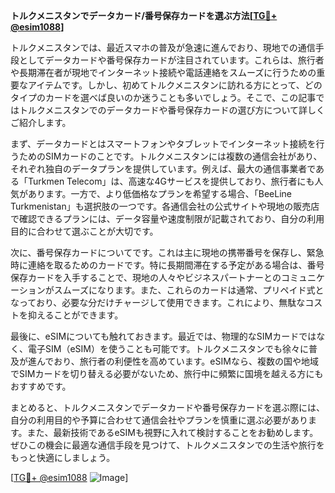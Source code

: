 **トルクメニスタンでデータカード/番号保存カードを選ぶ方法[[TG💪+ @esim1088](https://t.me/s/esim1088)]**

トルクメニスタンでは、最近スマホの普及が急速に進んでおり、現地での通信手段としてデータカードや番号保存カードが注目されています。これらは、旅行者や長期滞在者が現地でインターネット接続や電話連絡をスムーズに行うための重要なアイテムです。しかし、初めてトルクメニスタンに訪れる方にとって、どのタイプのカードを選べば良いのか迷うことも多いでしょう。そこで、この記事ではトルクメニスタンでのデータカードや番号保存カードの選び方について詳しくご紹介します。

まず、データカードとはスマートフォンやタブレットでインターネット接続を行うためのSIMカードのことです。トルクメニスタンには複数の通信会社があり、それぞれ独自のデータプランを提供しています。例えば、最大の通信事業者である「Turkmen Telecom」は、高速な4Gサービスを提供しており、旅行者にも人気があります。一方で、より低価格なプランを希望する場合、「BeeLine Turkmenistan」も選択肢の一つです。各通信会社の公式サイトや現地の販売店で確認できるプランには、データ容量や速度制限が記載されており、自分の利用目的に合わせて選ぶことが大切です。

次に、番号保存カードについてです。これは主に現地の携帯番号を保存し、緊急時に連絡を取るためのカードです。特に長期間滞在する予定がある場合は、番号保存カードを入手することで、現地の人々やビジネスパートナーとのコミュニケーションがスムーズになります。また、これらのカードは通常、プリペイド式となっており、必要な分だけチャージして使用できます。これにより、無駄なコストを抑えることができます。

最後に、eSIMについても触れておきます。最近では、物理的なSIMカードではなく、電子SIM（eSIM）を使うことも可能です。トルクメニスタンでも徐々に普及が進んでおり、旅行者の利便性を高めています。eSIMなら、複数の国や地域でSIMカードを切り替える必要がないため、旅行中に頻繁に国境を越える方にもおすすめです。

まとめると、トルクメニスタンでデータカードや番号保存カードを選ぶ際には、自分の利用目的や予算に合わせて通信会社やプランを慎重に選ぶ必要があります。また、最新技術であるeSIMも視野に入れて検討することをお勧めします。ぜひこの機会に最適な通信手段を見つけて、トルクメニスタンでの生活や旅行をもっと快適にしましょう。

[[TG💪+ @esim1088](https://t.me/s/esim1088) ![Image](https://i.postimg.cc/Y0z9fWf4/image.png)]